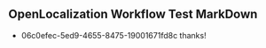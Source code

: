## OpenLocalization Workflow Test MarkDown
* 06c0efec-5ed9-4655-8475-19001671fd8c thanks!

<!--HONumber=Jul16_HO3-->


